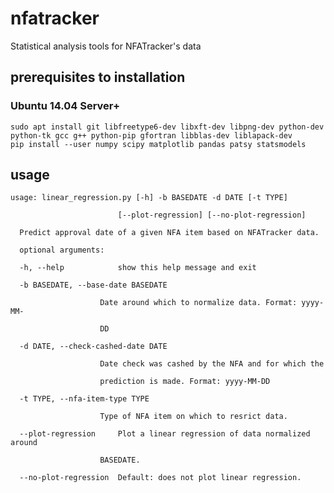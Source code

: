 # nfatracker
Statistical analysis tools for NFATracker's data
## prerequisites to installation
### Ubuntu 14.04 Server+
    sudo apt install git libfreetype6-dev libxft-dev libpng-dev python-dev python-tk gcc g++ python-pip gfortran libblas-dev liblapack-dev
    pip install --user numpy scipy matplotlib pandas patsy statsmodels
## usage
    usage: linear_regression.py [-h] -b BASEDATE -d DATE [-t TYPE]

                            [--plot-regression] [--no-plot-regression]

      Predict approval date of a given NFA item based on NFATracker data.

      optional arguments:

      -h, --help            show this help message and exit
  
      -b BASEDATE, --base-date BASEDATE
  
                        Date around which to normalize data. Format: yyyy-MM-
                        
                        DD
                        
      -d DATE, --check-cashed-date DATE
  
                        Date check was cashed by the NFA and for which the
                        
                        prediction is made. Format: yyyy-MM-DD
                        
      -t TYPE, --nfa-item-type TYPE
  
                        Type of NFA item on which to resrict data.
                        
      --plot-regression     Plot a linear regression of data normalized around
  
                        BASEDATE.
                        
      --no-plot-regression  Default: does not plot linear regression.
